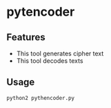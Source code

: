 # pytencoder

## Features
- This tool generates cipher text
- This tool decodes texts

## Usage

```sh
python2 pythencoder.py
```

